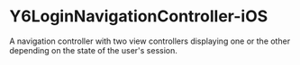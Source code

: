 # Y6LoginNavigationController-iOS
A navigation controller with two view controllers displaying one or the other depending on the state of the user's session.
